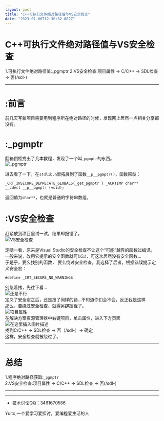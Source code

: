 ```yaml
---
layout: post
title: "C++可执行文件绝对路径值与VS安全检查"
date: "2023-01-06T12:30:32.082Z"
---
```

C++可执行文件绝对路径值与VS安全检查
====================

1.可执行文件绝对路径值:\_pgmptr 2.VS安全检查:项目属性 -> C/C++ -> SDL检查 -> 否(/sdl-)

* * *

:前言
===

前几天写新项目需要用到程序所在绝对路径的时候，发现网上居然一点相关分享都没有。

:\_pgmptr
=========

翻箱倒柜找出了几本教程，发现了一个叫`_pgmptr`的东西。  
![_pgmptr](https://img-blog.csdnimg.cn/66ede78c9ce746319076ec63a23c712d.png)

进去看了一下，在`stdlib.h`里拓展到了函数`__p__pgmptr()`，函数原型：

    _CRT_INSECURE_DEPRECATE_GLOBALS(_get_pgmptr ) _ACRTIMP char**    __cdecl __p__pgmptr (void);
    

返回值为`char**`，也就是普通的字符串数组。

:VS安全检查
=======

赶紧放到项目里试一试，结果却报错了。  
![VS安全检查](https://img-blog.csdnimg.cn/9c500d3282544fe7935e3ed87d2e4781.png)

定睛一看，原来是Visual Studio的安全检查不让这个“可能”越界的函数过编译。一般来说，改用它提示的安全函数就可以过，可这次居然没有安全函数...  
于是乎，要么找别的函数， 要么绕过安全检查。我选择了后者，根据错误提示定义安全宏：

    #define _CRT_SECURE_NO_WARNINGS
    

别急着拷，先往下看...  
![还是不行](https://img-blog.csdnimg.cn/6252c448e3304ad3a6a4c177fef7ca09.png)  
定义了安全宏之后，还是报了同样的错...不知道你们会不会，反正我是这样  
那么，要绕过安全检查，就得另辟蹊径了。  
![项目属性](https://img-blog.csdnimg.cn/b84471d1b51d4e389c32404f1c879f23.png)  
在解决方案资源管理器中右键项目，单击属性，进入下方页面  
![在这里插入图片描述](https://img-blog.csdnimg.cn/5b63e29eef56462296bb75cbf1e59ca5.png)  
找到C/C++ -> SDL检查 -> 否（/sdl-）-> 确定  
这样，安全检查就被绕过了。

* * *

总结
==

1.程序绝对路径获取:`_pgmptr`  
2.VS安全检查:项目属性 -> C/C++ -> SDL检查 -> 否(/sdl-)

* * *

* * *

*   技术讨论QQ：3461670586

Yuito,一个爱学习爱探讨，爱编程爱生活的人